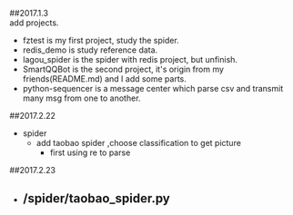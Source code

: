 ##2017.1.3  
add projects.

- fztest is my first project, study the spider.
- redis_demo is study reference data.
- lagou_spider is the spider with redis project, but unfinish.
- SmartQQBot is the second project, it's origin from my friends(README.md) and I add some parts.
- python-sequencer is a message center which parse csv and transmit many msg from one to another.

##2017.2.22
- spider
	- add taobao spider ,choose classification to get picture
		- first using re to parse 

##2017.2.23
- /spider/taobao_spider.py
	-  